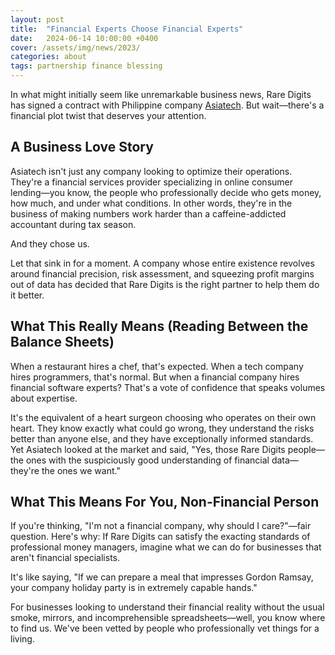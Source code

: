 ```yaml
---
layout: post
title:  "Financial Experts Choose Financial Experts"
date:   2024-06-14 10:00:00 +0400
cover: /assets/img/news/2023/
categories: about
tags: partnership finance blessing
---
```


In what might initially seem like unremarkable business news, Rare Digits has signed a contract with Philippine company [Asiatech](https://onlineloanspilipinas.ph/en). But wait—there's a financial plot twist that deserves your attention.

## A Business Love Story

Asiatech isn't just any company looking to optimize their operations. They're a financial services provider specializing in online consumer lending—you know, the people who professionally decide who gets money, how much, and under what conditions. In other words, they're in the business of making numbers work harder than a caffeine-addicted accountant during tax season.

And they chose us.

Let that sink in for a moment. A company whose entire existence revolves around financial precision, risk assessment, and squeezing profit margins out of data has decided that Rare Digits is the right partner to help them do it better.

## What This Really Means (Reading Between the Balance Sheets)

When a restaurant hires a chef, that's expected. When a tech company hires programmers, that's normal. But when a financial company hires financial software experts? That's a vote of confidence that speaks volumes about expertise.

It's the equivalent of a heart surgeon choosing who operates on their own heart. They know exactly what could go wrong, they understand the risks better than anyone else, and they have exceptionally informed standards. Yet Asiatech looked at the market and said, "Yes, those Rare Digits people—the ones with the suspiciously good understanding of financial data—they're the ones we want."

## What This Means For You, Non-Financial Person

If you're thinking, "I'm not a financial company, why should I care?"—fair question. Here's why: If Rare Digits can satisfy the exacting standards of professional money managers, imagine what we can do for businesses that aren't financial specialists.

It's like saying, "If we can prepare a meal that impresses Gordon Ramsay, your company holiday party is in extremely capable hands."

For businesses looking to understand their financial reality without the usual smoke, mirrors, and incomprehensible spreadsheets—well, you know where to find us. We've been vetted by people who professionally vet things for a living.
